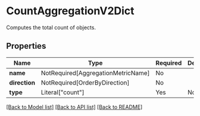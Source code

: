 # CountAggregationV2Dict

Computes the total count of objects.

## Properties
| Name | Type | Required | Description |
| ------------ | ------------- | ------------- | ------------- |
**name** | NotRequired[AggregationMetricName] | No |  |
**direction** | NotRequired[OrderByDirection] | No |  |
**type** | Literal["count"] | Yes | None |


[[Back to Model list]](../../../README.md#models-v2-link) [[Back to API list]](../../README.md#documentation-for-api-endpoints) [[Back to README]](../../README.md)
